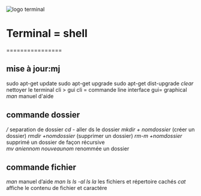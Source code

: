 ![logo terminal](https://vignette.wikia.nocookie.net/logopedia/images/c/cd/The-terminal-movie-logo.png/revision/latest?cb=20180625235049)


# Terminal = shell  
================
## mise à jour:mj
 sudo apt-get update
 sudo apt-get upgrade
 sudo apt-get dist-upgrade
*clear*		nettoyer le terminal
cli > gui
cli  = commande line interface
gui= graphical
*man*				 manuel d'aide
## commande dossier
*/*				 separation de dossier
*cd -*				 aller ds le dossier 
*mkdir + nomdossier*   		 (créer un dossier)
*rmdir +nomdossier*		 (supprimer un dossier)
*rm-m +nomdossier* 		 supprimé un dossier de façon récursive  
*mv aniennom  nouveaunom*	 renommée un dossier
## commande fichier
*man*				 manuel d’aide
*man ls*
*ls  -al*
*ls la*				 les fichiers et répertoire cachés
*cat*				affiche le contenu de fichier et caractére



